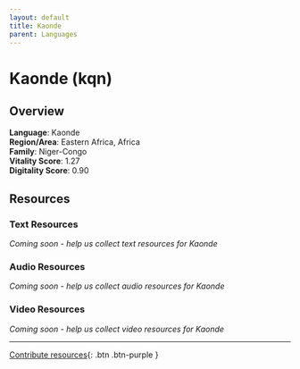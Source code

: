 ```yaml
---
layout: default
title: Kaonde
parent: Languages
---
```


# Kaonde (kqn)

## Overview

**Language**: Kaonde  
**Region/Area**: Eastern Africa, Africa  
**Family**: Niger-Congo  
**Vitality Score**: 1.27  
**Digitality Score**: 0.90  

## Resources

### Text Resources
*Coming soon - help us collect text resources for Kaonde*

### Audio Resources
*Coming soon - help us collect audio resources for Kaonde*

### Video Resources
*Coming soon - help us collect video resources for Kaonde*

---

[Contribute resources](https://fairtrain.github.io/){: .btn .btn-purple }
